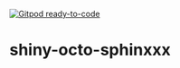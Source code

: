 [![Gitpod ready-to-code](https://img.shields.io/badge/Gitpod-ready--to--code-blue?logo=gitpod)](https://gitpod.io/#https://github.com/Squishysquirtersquirrel/shiny-octo-sphinxxx)

# shiny-octo-sphinxxx